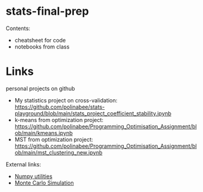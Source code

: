 # stats-final-prep
Contents:
- cheatsheet for code
- notebooks from class

# Links
personal projects on github
 - My statistics project on cross-validation: https://github.com/polinabee/stats-playground/blob/main/stats_project_coefficient_stability.ipynb
 - k-means from optimization project: https://github.com/polinabee/Programming_Optimisation_Assignment/blob/main/kmeans.ipynb
 - MST from optimization project: https://github.com/polinabee/Programming_Optimisation_Assignment/blob/main/mst_clustering_new.ipynb

External links:
- [Numpy utilities](https://queirozf.com/entries/numpy-scipy-distributions-and-statistical-operations-examples-reference)
- [Monte Carlo Simulation](https://pbpython.com/monte-carlo.html)

